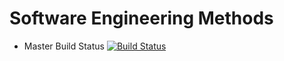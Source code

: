 # Software Engineering Methods

- Master Build Status [![Build Status](https://travis-ci.org/Boo555/sem.svg?branch=master)](https://travis-ci.org/Boo555/sem)
